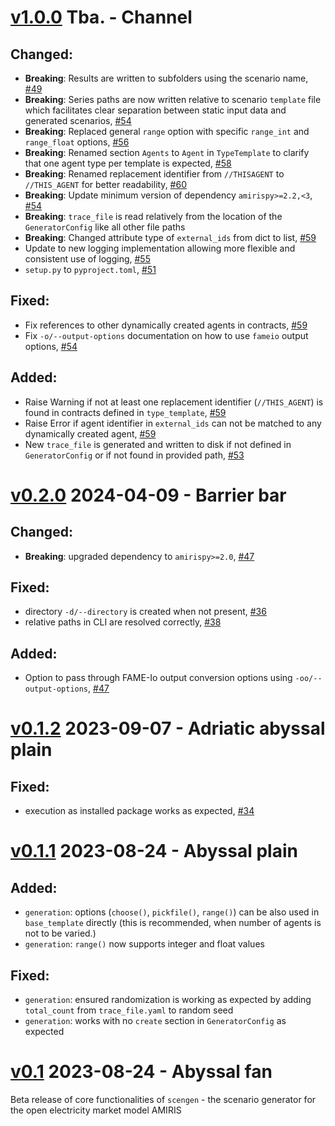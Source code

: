 <!-- SPDX-FileCopyrightText: 2024 German Aerospace Center <amiris@dlr.de>

SPDX-License-Identifier: CC0-1.0 -->

# [v1.0.0](https://github.com/FEAT-ML/scengen/releases/tag/v1.0.0) Tba. - Channel 
## Changed:
* **Breaking**: Results are written to subfolders using the scenario name, [#49](https://github.com/FEAT-ML/scengen/issues/49)
* **Breaking**: Series paths are now written relative to scenario `template` file which facilitates clear separation between static input data and generated scenarios, [#54](https://github.com/FEAT-ML/scengen/issues/54)
* **Breaking**: Replaced general `range` option with specific `range_int` and `range_float` options, [#56](https://github.com/FEAT-ML/scengen/issues/56)
* **Breaking**: Renamed section `Agents` to `Agent` in `TypeTemplate` to clarify that one agent type per template is expected, [#58](https://github.com/FEAT-ML/scengen/issues/58)
* **Breaking**: Renamed replacement identifier from `//THISAGENT` to `//THIS_AGENT` for better readability, [#60](https://github.com/FEAT-ML/scengen/issues/60)
* **Breaking**: Update minimum version of dependency `amirispy>=2.2,<3`, [#54](https://github.com/FEAT-ML/scengen/issues/54)
* **Breaking**: `trace_file` is read relatively from the location of the `GeneratorConfig` like all other file paths
* **Breaking**: Changed attribute type of `external_ids` from dict to list, [#59](https://github.com/FEAT-ML/scengen/issues/59)
* Update to new logging implementation allowing more flexible and consistent use of logging, [#55](https://github.com/FEAT-ML/scengen/issues/55)
* `setup.py` to `pyproject.toml`, [#51](https://github.com/FEAT-ML/scengen/issues/51)

## Fixed:
* Fix references to other dynamically created agents in contracts, [#59](https://github.com/FEAT-ML/scengen/issues/59)
* Fix `-o/--output-options` documentation on how to use `fameio` output options, [#54](https://github.com/FEAT-ML/scengen/issues/54)

## Added:
* Raise Warning if not at least one replacement identifier (`//THIS_AGENT`) is found in contracts defined in `type_template`, [#59](https://github.com/FEAT-ML/scengen/issues/59)
* Raise Error if agent identifier in `external_ids` can not be matched to any dynamically created agent, [#59](https://github.com/FEAT-ML/scengen/issues/59)
* New `trace_file` is generated and written to disk if not defined in `GeneratorConfig` or if not found in provided path, [#53](https://github.com/FEAT-ML/scengen/issues/53)

# [v0.2.0](https://github.com/FEAT-ML/scengen/releases/tag/v0.2.0) 2024-04-09 - Barrier bar
## Changed:
* **Breaking**: upgraded dependency to `amirispy>=2.0`, [#47](https://github.com/FEAT-ML/scengen/issues/47)

## Fixed:
* directory `-d/--directory` is created when not present, [#36](https://github.com/FEAT-ML/scengen/issues/36)
* relative paths in CLI are resolved correctly, [#38](https://github.com/FEAT-ML/scengen/issues/38)

## Added:
* Option to pass through FAME-Io output conversion options using `-oo/--output-options`, [#47](https://github.com/FEAT-ML/scengen/issues/47)

# [v0.1.2](https://github.com/FEAT-ML/scengen/releases/tag/v0.1.2) 2023-09-07 - Adriatic abyssal plain
## Fixed:
* execution as installed package works as expected, [#34](https://github.com/FEAT-ML/scengen/issues/34)

# [v0.1.1](https://github.com/FEAT-ML/scengen/releases/tag/v0.1.1) 2023-08-24 - Abyssal plain
## Added: 
* `generation`: options (`choose()`, `pickfile()`, `range()`) can be also used in `base_template` directly (this is recommended, when number of agents is not to be varied.)
* `generation`: `range()` now supports integer and float values

## Fixed:
* `generation`: ensured randomization is working as expected by adding `total_count` from `trace_file.yaml` to random seed
* `generation`: works with no `create` section in `GeneratorConfig` as expected

# [v0.1](https://github.com/FEAT-ML/scengen/releases/tag/v0.1) 2023-08-24 - Abyssal fan
Beta release of core functionalities of `scengen` - the scenario generator for the open electricity market model AMIRIS
